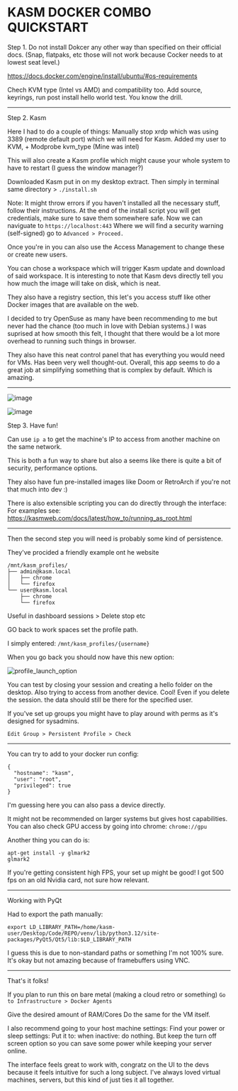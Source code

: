 # KASM DOCKER COMBO QUICKSTART

Step 1. Do not install Dokcer any other way than specified on their official docs. (Snap, flatpaks, etc those will not work because Cocker needs to at lowest seat level.)

https://docs.docker.com/engine/install/ubuntu/#os-requirements

Chech KVM type (Intel vs AMD) and compatibility too.
Add source, keyrings, run post install hello world test. You know the drill.
 
---

Step 2. Kasm

Here I had to do a couple of things: Manually stop xrdp which was using 3389 (remote default port) which we will need for Kasm. 
Added my user to KVM, + Modprobe kvm_type (Mine was intel) 

This will also create a Kasm profile which might cause your whole system to have to restart (I guess the window manager?)

Downloaded Kasm put in on my desktop extract. Then simply in terminal same directory > `./install.sh` 

Note: It might throw errors if you haven't installed all the necessary stuff, follow their instructions.
At the end of the install script you will get credentials, make sure to save them somewhere safe.
Now we can naviguate to `https://localhost:443` Where we will find a security warning (self-signed) go to ```Advanced > Proceed.```
 
Once you're in you can also use the Access Management to change these or create new users. 

You can chose a workspace which will trigger Kasm update and download of said workspace. 
It is interesting to note that Kasm devs directly tell you how much the image will take on disk, which is neat. 

They also have a registry section, this let's you access stuff like other Docker images that are available on the web. 

I decided to try OpenSuse as many have been recommending to me but never had the chance (too much in love with Debian systems.)
I was suprised at how smooth this felt, I thought that there would be a lot more overhead to running such things in browser. 


They also have this neat control panel that has everything you would need for VMs. Has been very well thought-out. 
Overall, this app seems to do a great job at simplifying something that is complex by default. Which is amazing. 

---

![image](https://github.com/user-attachments/assets/4b43f5d1-9ec2-4bbf-b167-57de0b111f9f)

![image](https://github.com/user-attachments/assets/a3c3803c-ffce-41f7-86b3-6716091ea590)


Step 3. Have fun! 

Can use ` ip a ` to get the machine's IP to access from another machine on the same network. 

This is both a fun way to share but also a seems like there is quite a bit of security, performance options. 

They also have fun pre-installed images like Doom or RetroArch if you're not that much into dev :)

There is also extensible scripting you can do directly through the interface: For examples see: https://kasmweb.com/docs/latest/how_to/running_as_root.html

---

Then the second step you will need is probably some kind of persistence. 

They've procided a friendly example ont he website 

```
/mnt/kasm_profiles/
├── admin@kasm.local
│   ├── chrome
│   └── firefox
└── user@kasm.local
    ├── chrome
    └── firefox
```

Useful in dashboard sessions > Delete stop etc 

GO back to work spaces set the profile path.

I simply entered: ```/mnt/kasm_profiles/{username}``` 

When you go back you should now have this new option:

![profile_launch_option](https://github.com/user-attachments/assets/a6dfd0a8-4af1-4b0e-ad78-2b4c10884e97)

You can test by closing your session and creating a hello folder on the desktop. Also trying to access from another device. Cool!
Even if you delete the session. the data should still be there for the specified user. 

If you've set up groups you might have to play around with perms as it's designed for sysadmins. 

```Edit Group > Persistent Profile > Check```

---
You can try to add to your docker run config: 

```
{
  "hostname": "kasm",
  "user": "root",
  "privileged": true
}
```
I'm guessing here you can also pass a device directly. 

It might not be recommended on larger systems but gives host capabilities. 
You can also check GPU access by going into chrome: ```chrome://gpu```

Another thing you can do is: 
```
apt-get install -y glmark2
glmark2
```

If you're getting consistent high FPS, your set up might be good! I got 500 fps on an old Nvidia card, not sure how relevant. 

----
Working with PyQt

Had to export the path manually: 

```
export LD_LIBRARY_PATH=/home/kasm-user/Desktop/Code/REPO/venv/lib/python3.12/site-packages/PyQt5/Qt5/lib:$LD_LIBRARY_PATH
```

I guess this is due to non-standard paths or something I'm not 100% sure. It's okay but not amazing because of framebuffers using VNC. 

---
That's it folks! 

If you plan to run this on bare metal (making a cloud retro or something)
```Go to Infrastructure > Docker Agents```

Give the desired amount of RAM/Cores
Do the same for the VM itself. 

I also recommend going to your host machine settings: Find your power or sleep settings:
Put it to: when inactive: do nothing. But keep the turn off screen option so you can save some power while keeping your server online.  

The interface feels great to work with, congratz on the UI to the devs because it feels intuitive for such a long subject. I've always loved virtual machines, servers, but this kind of just ties it all together. 

